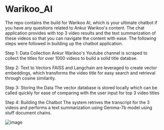 # Warikoo_AI
The repo contains the build for Warikoo AI, which is your ultimate chatbot if you have any questions related to Ankur Warikoo's content. The chat application provides with top 3 video results and the text summarization of these videos so that you can navigate the content with ease. The following steps were followed in building up the chatbot application.

Step 1: Data Collection
Ankur Warikoo's Youtube channel is scraped to collect the titles for over 1000 videos to build a solid title databse.

Step 2: Text to Vectors
FAISS and Langchain are leveraged to create vector embeddings, which transforms the video title for easy search and retrieval through cosine similarity.

Step 3: Storing the Data
The vector database is stored locally which can be called quickly for ease of comparing with the user input for top 3 video titles

Step 4: Building the Chatbot
The system retrives the transcript for the 3 videos and performs a text summarization using Gemma-7b model using stuff document chains.

![image](https://github.com/user-attachments/assets/2f7a6fbb-1967-4fc2-a5ba-2635eccf8306)
